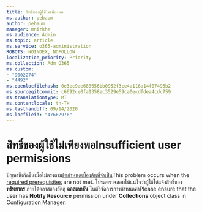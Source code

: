 ```yaml
---
title: สิทธิ์ของผู้ใช้ไม่เพียงพอ
ms.author: pebaum
author: pebaum
manager: mnirkhe
ms.audience: Admin
ms.topic: article
ms.service: o365-administration
ROBOTS: NOINDEX, NOFOLLOW
localization_priority: Priority
ms.collection: Adm_O365
ms.custom:
- "9002274"
- "4492"
ms.openlocfilehash: 0e3ec9ae688656bb0952f3ce4a116a14f07495b2
ms.sourcegitcommit: c6692ce0fa1358ec3529e59ca0ecdfdea4cdc759
ms.translationtype: MT
ms.contentlocale: th-TH
ms.lasthandoff: 09/14/2020
ms.locfileid: "47662976"
---
```

# <a name="insufficient-user-permissions"></a><span data-ttu-id="47b80-102">สิทธิ์ของผู้ใช้ไม่เพียงพอ</span><span class="sxs-lookup"><span data-stu-id="47b80-102">Insufficient user permissions</span></span>

<span data-ttu-id="47b80-103">ปัญหานี้เกิดขึ้นเมื่อไม่ตรงตาม[ข้อกำหนดเบื้องต้นที่จำเป็น](https://docs.microsoft.com/configmgr/tenant-attach/device-sync-actions#prerequisites)</span><span class="sxs-lookup"><span data-stu-id="47b80-103">This problem occurs when the [required prerequisites](https://docs.microsoft.com/configmgr/tenant-attach/device-sync-actions#prerequisites) are not met.</span></span> <span data-ttu-id="47b80-104">โปรดตรวจสอบให้แน่ใจว่าผู้ใช้ได้แจ้งสิทธิ์ของ **ทรัพยากร** ภายใต้คลาสของวัตถุ **คอลเลกชัน** ในตัวจัดการการกำหนดค่า</span><span class="sxs-lookup"><span data-stu-id="47b80-104">Please ensure that the user has **Notify Resource** permission under **Collections** object class in Configuration Manager.</span></span>
